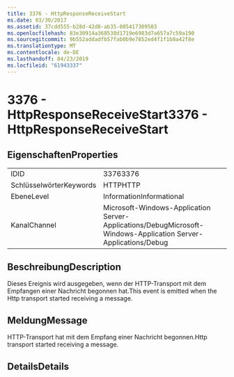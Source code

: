 ```yaml
---
title: 3376 - HttpResponseReceiveStart
ms.date: 03/30/2017
ms.assetid: 37cdd555-b28d-42d8-ab35-085417309503
ms.openlocfilehash: 83e30914a368538d1719e6983d7a657a7c59a190
ms.sourcegitcommit: 9b552addadfb57fab0b9e7852ed4f1f1b8a42f8e
ms.translationtype: MT
ms.contentlocale: de-DE
ms.lasthandoff: 04/23/2019
ms.locfileid: "61943337"
---
```

# <a name="3376---httpresponsereceivestart"></a><span data-ttu-id="62676-102">3376 - HttpResponseReceiveStart</span><span class="sxs-lookup"><span data-stu-id="62676-102">3376 - HttpResponseReceiveStart</span></span>
## <a name="properties"></a><span data-ttu-id="62676-103">Eigenschaften</span><span class="sxs-lookup"><span data-stu-id="62676-103">Properties</span></span>  
  
|||  
|-|-|  
|<span data-ttu-id="62676-104">ID</span><span class="sxs-lookup"><span data-stu-id="62676-104">ID</span></span>|<span data-ttu-id="62676-105">3376</span><span class="sxs-lookup"><span data-stu-id="62676-105">3376</span></span>|  
|<span data-ttu-id="62676-106">Schlüsselwörter</span><span class="sxs-lookup"><span data-stu-id="62676-106">Keywords</span></span>|<span data-ttu-id="62676-107">HTTP</span><span class="sxs-lookup"><span data-stu-id="62676-107">HTTP</span></span>|  
|<span data-ttu-id="62676-108">Ebene</span><span class="sxs-lookup"><span data-stu-id="62676-108">Level</span></span>|<span data-ttu-id="62676-109">Information</span><span class="sxs-lookup"><span data-stu-id="62676-109">Informational</span></span>|  
|<span data-ttu-id="62676-110">Kanal</span><span class="sxs-lookup"><span data-stu-id="62676-110">Channel</span></span>|<span data-ttu-id="62676-111">Microsoft-Windows-Application Server-Applications/Debug</span><span class="sxs-lookup"><span data-stu-id="62676-111">Microsoft-Windows-Application Server-Applications/Debug</span></span>|  
  
## <a name="description"></a><span data-ttu-id="62676-112">Beschreibung</span><span class="sxs-lookup"><span data-stu-id="62676-112">Description</span></span>  
 <span data-ttu-id="62676-113">Dieses Ereignis wird ausgegeben, wenn der HTTP-Transport mit dem Empfangen einer Nachricht begonnen hat.</span><span class="sxs-lookup"><span data-stu-id="62676-113">This event is emitted when the Http transport started receiving a message.</span></span>  
  
## <a name="message"></a><span data-ttu-id="62676-114">Meldung</span><span class="sxs-lookup"><span data-stu-id="62676-114">Message</span></span>  
 <span data-ttu-id="62676-115">HTTP-Transport hat mit dem Empfang einer Nachricht begonnen.</span><span class="sxs-lookup"><span data-stu-id="62676-115">Http transport started receiving a message.</span></span>  
  
## <a name="details"></a><span data-ttu-id="62676-116">Details</span><span class="sxs-lookup"><span data-stu-id="62676-116">Details</span></span>
